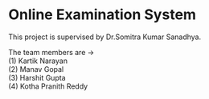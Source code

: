 # Online Examination System

This project is supervised by Dr.Somitra Kumar Sanadhya.

The team members are ->\
(1) Kartik Narayan\
(2) Manav Gopal\
(3) Harshit Gupta\
(4) Kotha Pranith Reddy
